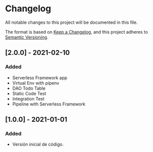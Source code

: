 # Changelog
All notable changes to this project will be documented in this file.

The format is based on [Keep a Changelog](https://keepachangelog.com/en/1.0.0/),
and this project adheres to [Semantic Versioning](https://semver.org/spec/v2.0.0.html).

## [2.0.0] - 2021-02-10
### Added
- Serverless Framework app
- Virtual Env with pipenv
- DAO Todo Table
- Static Code Test
- Integration Test
- Pipeline with Serverless Framework

## [1.0.0] - 2021-01-01
### Added
- Versión inicial de código.
